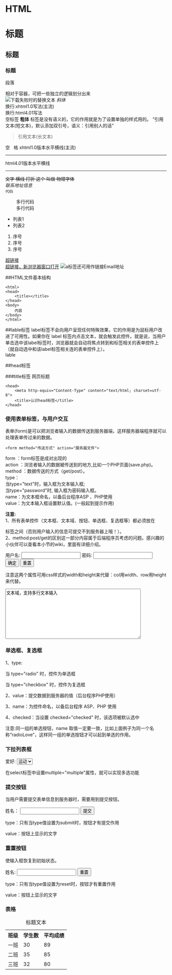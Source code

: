 # HTML #
<h1>标题</h1>
<h2>标题</h2>
<h3>标题</h3>
<p>段落</p>
<div>相对于容器，可把一些独立的逻辑划分出来</div>
<img src="http://p2.so.qhimg.com/t01517ff8ca5e6185ac.jpg"  href="超链接" alt="下载失败时的替换文本" title ="提示文本，图像可以是GIF，PNG，JPEG格式的图像文件">
<em>斜体</em>
<br/>换行:xhtml1.0写法(主流)
<br>换行:html4.01写法
</br>空标签
<strong>粗体</strong>  
<span>标签是没有语义的，它的作用就是为了设置单独的样式用的。<span>  
<q>引用文本(短文本)，默认添加双引号，语义：引用别人的话</q>
<blockquote>引用文本(长文本)</blockquote>
空&nbsp;&nbsp;&nbsp;格  
xhtml1.0版本水平横线(主流) <hr/>
html4.01版本水平横线 <hr>
<s>文字 横线 打折 这个 叫做 物理字体</s>
<address>联系地址信息</address>
<code>代码</code>
<pre>
	多行代码  
	多行代码
</pre>
<ul>
<li>列表1</li>
<li>列表2</li>
</ul>

<ol>
   <li>序号 </li>
   <li>序号</li>
   <li>序号</li>
</ol>

<a href="www.baidu.com" title="点击进入">超链接</a>  
<a href="www.baidu.com" title="点击进入" target="_blank">超链接，新浏览器窗口打开</a>
 ![a标签还可用作链接Email地址](http://img.mukewang.com/52da52200001e00e07930061.jpg)  

##HTML文件基本结构  

	<html>
	<head>
		<title></title>
	</head>
	<body>
		内容
	</body>
	</html>

##lable标签
label标签不会向用户呈现任何特殊效果，它的作用是为鼠标用户改进了可用性。如果你在 label 标签内点击文本，就会触发此控件。就是说，当用户单击选中该label标签时，浏览器就会自动将焦点转到和标签相关的表单控件上（就自动选中和该label标签相关连的表单控件上）。  
<lable>lable</lable>

##head标签
	<head>
    	<title>...</title>
    	<meta>
    	<link>
    	<style>...</style>
    	<script>...</script>
	</head>

###title标签
网页标题

	<head>
        <meta http-equiv="Content-Type" content="text/html; charset=utf-8">
        <title>认识head标签</title>
    </head>

### 使用表单标签，与用户交互 ###
表单(form)是可以把浏览者输入的数据传送到服务器端，这样服务器端程序就可以处理表单传过来的数据。

	<form method="传送方式" action="服务器文件">  

form ：form标签是成对出现的  
action ：浏览者输入的数据被传送到的地方,比如一个PHP页面(save.php)。    
method ：数据传送的方式（get/post）。  
type：  
当type="text"时，输入框为文本输入框;  
当type="password"时, 输入框为密码输入框。  
name：为文本框命名，以备后台程序ASP 、PHP使用  
value：为文本输入框设置默认值。(一般起到提示作用)  

  
**注意:**  
1、所有表单控件（文本框、文本域、按钮、单选框、复选框等）都必须放在<form></form>标签之间（否则用户输入的信息可提交不到服务器上哦！）。  
2、method:post/get的区别这一部分内容属于后端程序员考虑的问题。感兴趣的小伙伴可以查看本小节的wiki，里面有详细介绍。

<html>
<head>
<meta http-equiv="Content-Type" content="text/html; charset=utf-8">
<title>表单标签</title>
</head>
<body>
<form method="post" action="save.php">
<label for="username">用户名:</label>
<input type="text"  name="username" id="username" value="" />
<label for="pass">密码:</label>
<input type="password"  name="pass" id="pass" value="" />    
<input type="submit" value="确定"  name="submit" />
<input type="reset" value="重置" name="reset" />
</form>  
</body>
</html>  

注意这两个属性可用css样式的width和height来代替：col用width、row用height来代替。

<textarea cols="50" rows="10">文本域，支持多行文本输入</textarea>

### 单选框、复选框 ###
1、type:

   当 type="radio" 时，控件为单选框

   当 type="checkbox" 时，控件为复选框

2、value：提交数据到服务器的值（后台程序PHP使用）

3、name：为控件命名，以备后台程序 ASP、PHP 使用

4、checked：当设置 checked="checked" 时，该选项被默认选中

注意:同一组的单选按钮，name 取值一定要一致，比如上面例子为同一个名称“radioLove”，这样同一组的单选按钮才可以起到单选的作用。

### 下拉列表框 ###
<form action="save.php" method="post" >
    <label>爱好:</label>
    <select>
      <option value="看书">看书</option>
      <option value="旅游">旅游</option>
      <option value="默认选择" selected="selected">运动</option>
      <option value="购物">购物</option>
    </select>
</form>

在select标签中设置multiple="multiple"属性，就可以实现多选功能
### 提交按钮 ###
当用户需要提交表单信息到服务器时，需要用到提交按钮。
<form  method="post" action="save.php">
    <label for="myName">姓名：</label>
    <input type="text" value=" "/>
    <input type="submit" value="提交"/>
</form>
  
type：只有当type值设置为submit时，按钮才有提交作用

value：按钮上显示的文字

### 重置按钮 ###
使输入框恢复到初始状态。
<form action="save.php" method="post" >
    <lable>姓名:</lable>
    <input type="text" value=" "/>
    <input type="reset" value="重置"  />
</form>

type：只有当type值设置为reset时，按钮才有重置作用

value：按钮上显示的文字


### 表格 ###
<table summary="表格简介文本">
<caption>标题文本</caption>
<tbody>
<tr>
<th>班级</th>
<th>学生数</th>
<th>平均成绩</th>
</tr>
<tr>
<td>一班</td>
<td>30</td>
<td>89</td>
</tr>
<tr>
<td>二班</td>
<td>35</td>
<td>85</td>
</tr>
<tr>
<td>三班</td>
<td>32</td>
<td>80</td>
</tr>
</tbody>